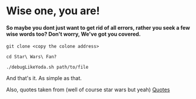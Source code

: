 # Wise one, you are! 
#### So maybe you dont just want to get rid of all errors, rather you seek a few wise words too? Don't worry, We've got you covered.

```
git clone <copy the colone address>

cd Star\ Wars\ Fan?

./debugLikeYoda.sh path/to/file 
```

And that's it. As simple as that. 

Also, quotes taken from (well of course star wars but yeah) [Quotes](http://www.planetofsuccess.com/blog/2019/star-wars-quotes)
